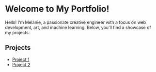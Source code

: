 # Welcome to My Portfolio!

Hello! I'm Melanie, a passionate creative engineer with a focus on web development, art, and machine learning. Below, you'll find a showcase of my projects.

## Projects
- [Project 1](https://github.com/yourusername/project1)
- [Project 2](https://github.com/yourusername/project2)

